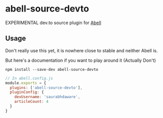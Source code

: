 # abell-source-devto
EXPERIMENTAL dev.to source plugin for [Abell](https://abelljs.org)

## Usage

Don't really use this yet, it is nowhere close to stable and neither Abell is.

But here's a documentation if you want to play around it (Actually Don't)

```
npm install --save-dev abell-source-devto
```

```js
// In abell.config.js
module.exports = {
  plugins: ['abell-source-devto'],
  pluginConfig: {
    devUsername: 'saurabhdaware',
    articleCount: 4
  }
}
```